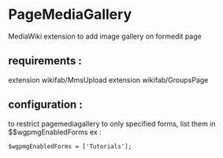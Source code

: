 # PageMediaGallery

MediaWiki extension to add image gallery on formedit page

## requirements : 

extension wikifab/MmsUpload
extension wikifab/GroupsPage


## configuration :

to restrict pagemediagallery to only specified forms, list them in $$wgpmgEnabledForms ex :

	$wgpmgEnabledForms = ['Tutorials'];
